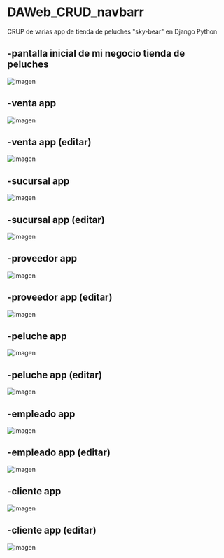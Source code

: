# DAWeb_CRUD_navbarr
CRUP de varias app de tienda de peluches "sky-bear" en Django Python

-pantalla inicial de mi negocio tienda de peluches 
-
![imagen](https://github.com/user-attachments/assets/075caed8-227c-4644-a3a2-36467c77c1db)

-venta app
-
![imagen](https://github.com/user-attachments/assets/177a2a0b-55f9-49e2-8207-b7ff3a64c5b2)

-venta app (editar)
-
![imagen](https://github.com/user-attachments/assets/5f894f9f-3d4e-4901-b202-4f0172fd2c98)

-sucursal app
-
![imagen](https://github.com/user-attachments/assets/d602ed72-8b88-461c-846b-cf28b75acdf2)

-sucursal app (editar)
-
![imagen](https://github.com/user-attachments/assets/bdba8c6c-24ef-4136-a4c1-be19dc7ec2db)

-proveedor app
-
![imagen](https://github.com/user-attachments/assets/0d1a7583-1b28-4190-a511-1e8042766283)

-proveedor app (editar)
-
![imagen](https://github.com/user-attachments/assets/49fc6318-4773-438c-9032-d5c65729bdb8)

-peluche app
-
![imagen](https://github.com/user-attachments/assets/179d3e82-8111-4c09-9226-4ec228b75bb3)

-peluche app (editar)
-
![imagen](https://github.com/user-attachments/assets/cd0c4b37-22cb-44d1-bf05-f0c2ad0bea23)

-empleado app
-
![imagen](https://github.com/user-attachments/assets/b4aac6b0-1b94-437b-9559-00b2550c0472)

-empleado app (editar)
-
![imagen](https://github.com/user-attachments/assets/cfa16b84-11ab-46da-a22b-fc7e51950fa6)

-cliente app
-
![imagen](https://github.com/user-attachments/assets/9919cfcf-e956-4e8b-aa79-373cdd87ca73)

-cliente app (editar)
-
![imagen](https://github.com/user-attachments/assets/2c02b927-bcc4-42f6-96c0-dc153cd8e357)



